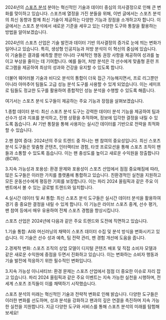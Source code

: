<p>2024년의 <a href="https://bepick.net/" target="_blank">스포츠 분석</a> 분야는 혁신적인 기술과 데이터 중심의 의사결정으로 인해 큰 변화를 맞이하고 있습니다. 스포츠에 열정을 가진 분들을 위해, 이번 글에서는 스포츠 분석의 최신 동향과 함께 최신 기술이 제공하는 다양한 기능과 장점을 소개하고자 합니다. 이 글에서는 스포츠 분석에서 새로운 기준을 세우고 있는 다양한 도구와 통찰을 활용하는 방법을 알아보겠습니다.</p>

<p>2024년의 스포츠 산업은 기술 발전과 데이터 기반 의사결정의 증가로 눈에 띄는 변화가 일어나고 있습니다. 특히, 생성형 인공지능과 처방 분석이 이 혁신의 중심에 있습니다. 이 기술들은 결과를 예측할 뿐만 아니라 구체적인 행동 권장 사항을 제공하여 성과를 높이고 부상을 줄이는 데 기여합니다​. 예를 들어, 처방 분석은 각 선수에게 맞춤형 훈련 프로그램을 제공하여 최상의 성과와 건강을 유지할 수 있도록 합니다.</p>

<p>더불어 웨어러블 기술과 비디오 분석의 통합이 더욱 접근 가능해지면서, 프로 리그뿐만 아니라 아마추어 팀들도 고급 성능 분석 도구를 사용할 수 있게 되었습니다. 이는 세미프로 팀들도 정교한 도구를 활용하여 종합적인 성능 분석을 수행할 수 있도록 해줍니다​.</p>

<p>여기서는 스포츠 분석 도구들이 제공하는 주요 기능과 장점을 살펴보겠습니다.
<p>1.종합 데이터 분석: 최신 스포츠 분석 도구는 강력한 데이터 분석 기능을 제공하여 팀과 선수가 성과 지표를 분석하고, 진행 상황을 추적하며, 정보에 입각한 결정을 내릴 수 있도록 돕습니다. AI 기반 통찰을 통해 사용자는 실시간 데이터를 기반으로 전략을 최적화할 수 있습니다.</p>
<p>2.팬 참여 증대: 2024년의 주요 트렌드 중 하나는 팬 참여의 중요성입니다. 최신 스포츠 분석 도구들은 맞춤형 콘텐츠, 인터랙티브 경험, 타겟 프로모션을 통해 스포츠 조직이 팬들과 소통할 수 있도록 돕습니다. 이는 팬 충성도를 높이고 새로운 수익원을 창출합니다​ (BCW)​.</p>
<p>3.지속 가능성과 포용성: 환경 문제와 포용성이 스포츠 산업에서 점점 중요해짐에 따라, 많은 도구들은 이러한 가치를 플랫폼에 통합하고 있습니다. 친환경적인 실천을 지원하고 모든 운동선수에게 평등한 기회를 보장합니다. 이는 파리 2024 올림픽과 같은 주요 이벤트에서 볼 수 있는 글로벌 트렌드와 일치합니다​.</p>
<p>4.실시간 데이터 및 AI 통합: 최신 스포츠 분석 도구들은 실시간 데이터 분석을 활용하여 경기 중 중요한 결정을 내릴 수 있게 합니다. 이 기능은 라이브 스포츠 중계, 선수 평가, 팬 참여 등에서 매우 유용하여 전체 스포츠 경험을 향상시킵니다​.</p>

<p>스포츠 산업은 2024년에 다음과 같은 주요 트렌드와 도전에 직면하고 있습니다.</p>
<p>1.기술 통합: AI와 머신러닝의 채택이 스포츠 데이터 수집 및 분석 방식을 변화시키고 있습니다. 이 기술은 선수 성과 예측, 팀 전략 관리, 팬 경험 개선에 도움을 줍니다​.</p>
<p>2.경제적 변화: 스포츠 조직의 상업 모델이 디지털 콘텐츠 배포 및 직접 소비자 모델과 같은 새로운 수익원에 중점을 두면서 진화하고 있습니다. 이는 변화하는 소비자 행동과 기술 발전에 적응하기 위한 필수적인 변화입니다​.</p>
<p>3.지속 가능성 이니셔티브: 환경 문제는 스포츠 산업에서 점점 더 중요한 이슈로 자리 잡고 있습니다. 파리 2024 올림픽과 같은 주요 이벤트는 지속 가능한 실천을 시행하며, 전 세계 스포츠 조직들이 이를 채택하기 시작했습니다.</p>

<p>스포츠 분석의 미래는 혁신적인 기술과 전략적 변화로 인해 밝습니다. 다양한 도구들은 이러한 변화를 선도하며, 성과 분석을 강화하고 팬과의 깊은 연결을 촉진하며 지속 가능한 실천을 지원합니다. 지금 다양한 도구와 서비스를 통해 스포츠 분석의 미래를 탐험해 보세요!</p>
